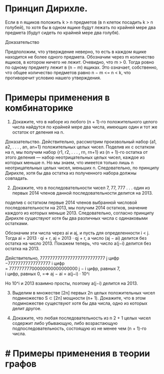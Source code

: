 # Принцип Дирихле. 
Если в n ящиков положить k > n предметов (в n клеток посадить k > n
голубей), то хотя бы в одном ящике будут лежать по крайней мере два предмета (будут сидеть по крайней мере два голубя).

Доказательство

Предположим, что утверждение неверно, то есть в каждом ящике
находится не более одного предмета. Обозначим через m количество ящиков, в котором ничего не лежит. Очевидно, что m > 0. Тогда ровно по одному предмету лежит в (n − m) ящиках. Это означает, собственно, что общее количество предметов равно n − m <= n < k, что противоречит условию нашего утверждения.

# Примеры применения в комбинаторике 
1. Докажите, что в наборе из любого (n + 1)-го положительного целого числа найдутся по крайней мере два числа, имеющих один и тот же остаток от деления на n.

Доказательство. Действительно, рассмотрим произвольный набор {a1, a2, . . . , an, an+1} положительных целых чисел. Поделив их с остатком на n, мы получим набор {r1, r2, . . . , rn, rn+1} из
(n + 1)-го остатка от этого деления — набор неотрицательных целых чисел, каждое из которых
меньше n. Но мы знаем, что имеется только лишь n неотрицательных целых чисел, меньших
n. Следовательно, по принципу Дирихле, хотя бы два остатка из полученного набора должны
совпадать.

2. Докажите, что в последовательности чисел 7, 77, 777 . . .
один из первых 2014 членов данной последовательности делится на 2013.

поделив с остатком первые 2014 членов выбранной числовой последовательности на
2013, мы получим 2014 остатков, значение каждого из которых меньше 2013. Следовательно, согласно принципу Дирихле существуют хотя бы два различных числа с одинаковыми остатками.

Обозначим эти числа через ai и aj, и пусть для определенности i < j. Тогда
ai = 2013 · qi + r, aj = 2013 · qj + r,
а число (aj − ai) делится без остатка на число 2013. Покажем теперь, что число a(j−i) делится без остатка на 2013.

Действительно,
77777777777777777777777777 j цифр  
−77777777777777777 i цифр    
= 77777777700000000000000000 j − i цифр, равных 7,  
i цифр, равных 0,
=⇒ aj − ai = a(j−i) · 10^i

Но 10^i и 2013 взаимно просты, поэтому a(j−i) делится на 2013.

3. Выделим в множестве [2n] первых 2n целых положительных чисел подмножество
S ⊂ [2n] мощности (n+ 1). Докажите, что в этом подмножестве существуют хотя бы два числа, одно из которых делит другое.


4. Докажите, что любая последовательность из n
2 + 1 целых чисел содержит либо убывающую, либо возрастающую подпоследовательность, состоящую из не менее чем (n + 1)-го числа.

# # Примеры применения в теории графов